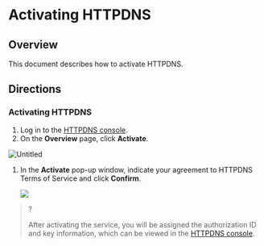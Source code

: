 # Activating HTTPDNS

## **Overview**

This document describes how to activate HTTPDNS.

## **Directions**

### **Activating HTTPDNS**

1. Log in to the [HTTPDNS console](https://console.intl.cloud.tencent.com/httpdns).
2. On the **Overview** page, click **Activate**.

![Untitled](https://qcloudimg.tencent-cloud.cn/raw/808b250b9e86751ad274419d98bc1401.png)

1. In the **Activate** pop-up window, indicate your agreement to HTTPDNS Terms of Service and click **Confirm**.
   
    ![](https://qcloudimg.tencent-cloud.cn/raw/365f59bcdcd7bbd1d1d7ac3dc7e71a4e.png)
    

>?
> 
> 
> After activating the service, you will be assigned the authorization ID and key information, which can be viewed in the [HTTPDNS console](https://console.intl.cloud.tencent.com/httpdns).
>